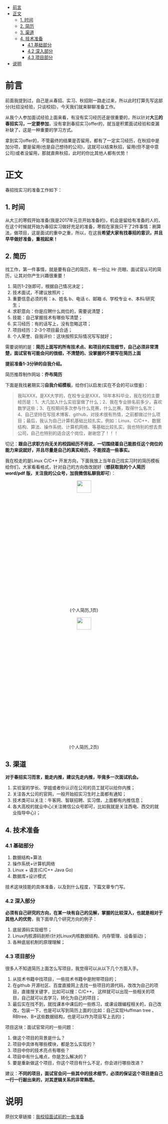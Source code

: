 - [前言](#前言)
- [正文](#正文)
  - [1. 时间](#1-时间)
  - [2. 简历](#2-简历)
  - [3. 渠道](#3-渠道)
  - [4. 技术准备](#4-技术准备)
    - [4.1 基础部分](#41-基础部分)
    - [4.2 深入部分](#42-深入部分)
    - [4.3 项目部分](#43-项目部分)
- [说明](#说明)

# 前言

前面我提到过，自己是从春招、实习、秋招刚一路走过来，所以此时打算先写这部分(社招没经验，只谈校招)，今天我们就来聊聊准备工作。

从我个人参加面试经验上面来看，有没有实习经历还是很重要的，所以针对**大三的春招实习，一定要参加**，没有拿到春招实习offer的，就当是积累面试经验和查漏补缺了，这是一种重要的学习方式。

拿到实习offer的，不管最终的结果是否留用，都有了一定实习经历，在秋招中是加分项，要是留用(也是自己想待的公司)，这就可以结束秋招，留用(但不是中意公司)或者没留用，那就直奔秋招，此时的你比其他人都有优势！

# 正文

春招找实习的准备工作如下：

## 1. 时间

从大三的寒假开始准备(我是2017年元旦开始准备的)，机会是留给有准备的人的，在这个时候就开始为春招实习做好充足的准备，寒假在家我只干了2件事情：刷算法，做项目，这是面试的重中之重，所以，在这我**希望大家有找春招的意识，并且早早做好准备，重视起来！**

## 2. 简历

找工作，第一件事情，就是要有自己的简历，有一份让 Hr 亮眼、面试官认可的简历，让其对你产生兴趣很重要！

1. 简历1-2张即可，根据自己情况决定；
2. 技术面试，不建议放照片；
3. 重要信息必须的有：a、姓名  b、电话  c、邮箱  d、学校专业  e、本科/研究生；
4. 求职意向：你是应聘什么岗位的，需要说清楚；
5. 技能：自己掌握技术有哪些写清楚；
6. 实习经历：有的话写上，没有忽略这项；
7. 项目经历：2-3个项目最合适；
8. 个人荣誉、自我评价：这块按照实际情况写写就好；

需要说明的是：**简历上面写的所有技术点、和项目的实现细节，自己必须非常清楚，面试官有可能会问的很细，不清楚的、没掌握的不要写在简历上面**

**提前准备1-3分钟的自我介绍。**

简历推荐制作网站：**乔布简历**

下面是我找暑期实习**自我介绍模板**，给你们以启发(实在不会的可以借鉴)：

> 我叫XXX，是XX大学的，在校专业是XXX，18年本科毕业，我在校的主要经历是：1、大几加入什么实验室做了什么；2、我在专业排名前多少，喜欢数学这些；3、在校期间多次参与什么竞赛，什么比赛，取得什么名次；4、自己坚持在写技术博客、github，对技术很有热情，之前都做过什么项目；最后，我认为自己计算机基础比较扎实，例如：Linux、C/C++、数据结构、算法、操作系统、计算机网络、等基础比较扎实，我也特别的想去贵公司，自己也特别的适合这个岗位，谢谢您了！！！

切记：**跟自己求职方向无关的校园经历不用说，一切围绕着自己能胜任这个岗位的能力来说就好，并且尽量是自己的真实经历，不能捏造一些事实。**

我在校走的是Linux C/C++ 开发方向，下面我放上当年自己找实习时的简历模板给你们，大家看看格式，针对自己的方向改改就好（**想获取我的个人简历 word/pdf 版，关注我的公众号，加我微信私聊我即可**）：

<div align=center><img src='https://mmbiz.qpic.cn/mmbiz_png/iaumSdLKJXtRuWV4Q2MicuNAZiac57GcTygdKlPrvVbLBVzyPfk13RhHFADCVlxE7aM4lFBzMIoIXtrY5l9ibExBRQ/640?wx_fmt=png&tp=webp&wxfrom=5&wx_lazy=1&wx_co=1' width="30%" height="10%"></div>
<p align=center>(个人简历_1页)</p><div align=center><img src='https://mmbiz.qpic.cn/mmbiz_png/iaumSdLKJXtRuWV4Q2MicuNAZiac57GcTygDgeCMsiby1OJ8fMvwkIVuRqic9Gicuaj6ZDVWfMe0pICVAxdFZRwIZB5g/640?wx_fmt=png&tp=webp&wxfrom=5&wx_lazy=1&wx_co=1' width="30%" height="10%"></div>
<p align=center>(个人简历_2页)</p>

## 3. 渠道

**对于春招实习而言，能走内推，建议先走内推，毕竟多一次面试机会。**

1. 实验室的学长、学姐或者你认识在公司的员工就可以给你内推；
2. 关注各大公司的官网，一般开始招实习生时上面都有通知；
3. 技术类可以关注：牛客网、智联招聘、实习僧，上面都有内推信息；
4. 各大高校的就业中心(关注微信公众号即可，比如我就是关注西电、西交的就业指导中心)；

## 4. 技术准备

### 4.1 基础部分

1. 数据结构+算法
2. 操作系统+计算机网络
3. Linux + 语言(C/C++ Java Go)
4. 数据库+设计模式

技术这块技能的具体准备，以及到什么程度，下篇文章专门写。

### 4.2 深入部分

**必须有自己研究的方向，在某一块有自己的见解，掌握的比较深入，也就是相对于其他人的优势**，我下面举几个研究方向的例子：

1. 底层源码实现细节；
2. Linux内核源码剖析(针对Linux内核数据结构、内存管理、设备驱动)；
3. 各种底层机制的原理理解；

### 4.3 项目部分

很多人不知道简历上面怎么写项目，我觉得可以从以下几个方面入手。

1. 从技术书籍中找项目，一些技术书籍中是附带项目的；
2. 在github 开源社区、百度直接网上去找一些项目的源代码，改改为自己的项目，直接搜关键字，比如可以搜：C/C++， 这样就可以出现一些相关的项目，自己就可以去学习，转化为自己的项目；
3. 最后实在找不到，就找课本中课后的一些练习，或课设跟编程相关的，自己改改，包装一下，也是可以写到简历上面的(比如：自己实现Huffman tree 、RBtree、B+这些数据结构，也是可以作为项目写上去的)；

项目这块：面试官常问的一些问题：

1. 做这个项目的背景是什么？
2. 项目中具体有哪些模块，都是怎么实现的？
3. 项目中你的技术亮点有哪些？
4. 项目中有什么难点，你是怎么解决的？
5. 要是重新做这个项目，你这个项目有什么不足，你会进行哪些改进？

建议：**不同的项目，面试官会问一些其中的技术细节，必须的保证这个项目是自己一行一行敲出来的，对其逻辑关系的非常熟悉。**

# 说明

原创文章链接：[我校招面试前的一些准备](https://mp.weixin.qq.com/s?__biz=MzU4MjQ3NzEyNA==&mid=2247483675&idx=1&sn=52b4b15d5050c58157a59cdcc100a1a5&chksm=fdb6f530cac17c26c1461b8721f4e841d3f79f16dae497ad1ccd9cd48d1bd1569df82e0d6708&token=805755505&lang=zh_CN#rd)
